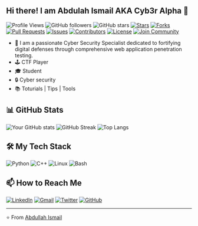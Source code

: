 ## Hi there! I am Abdulah Ismail AKA Cyb3r Alpha 👋

![Profile Views](https://komarev.com/ghpvc/?username=cyb3ralpha&color=red)
![GitHub followers](https://img.shields.io/github/followers/cyb3ralpha?label=Follow&style=social)
![GitHub stars](https://img.shields.io/github/stars/cyb3ralpha?style=social)
[![Stars](https://img.shields.io/github/stars/cyb3ralpha/cyb3ralpha?style=flat-square&logo=github)](https://github.com/YourUsername/YourRepository/stargazers)
[![Forks](https://img.shields.io/github/forks/cyb3ralpha/cyb3ralpha?style=flat-square&logo=github)](https://github.com/YourUsername/YourRepository/network)
[![Pull Requests](https://img.shields.io/github/issues-pr/cyb3ralpha/cyb3ralpha?style=flat-square&logo=github)](https://github.com/YourUsername/YourRepository/pulls)
[![Issues](https://img.shields.io/github/issues/cyb3ralpha/cyb3ralpha?style=flat-square&logo=github)](https://github.com/YourUsername/YourRepository/issues)
[![Contributors](https://img.shields.io/github/contributors/cyb3ralpha/cyb3ralpha?style=flat-square&logo=github)](https://github.com/cyb3ralpha/cy3ralpha/graphs/contributors)
[![License](https://img.shields.io/github/license/cyb3ralpha/cyb3ralpha?style=flat-square&logo=open-source-initiative)]()
[![Join Community](https://img.shields.io/badge/Join_Our_Community-blue?style=flat-square&logo=github)](https://github.com/cyb3ralpha/cyb3ralpha/community)


- 🌱 I am a passionate Cyber Security Specialist dedicated to fortifying digital defenses through comprehensive web application penetration testing.
- 🕹️ CTF Player
- 🎓 Student
- 🔒 Cyber security 
- 📚 Toturials | Tips | Tools

<!--## 🚀 Technologies I Use
![Python](https://img.shields.io/badge/Python-3670A0?style=for-the-badge&logo=python&logoColor=ffdd54)
![TensorFlow](https://img.shields.io/badge/TensorFlow-FF6F00?style=for-the-badge&logo=tensorflow&logoColor=white)
![Docker](https://img.shields.io/badge/Docker-2496ED?style=for-the-badge&logo=docker&logoColor=white)
-->
## 📊 GitHub Stats
![Your GitHub stats](https://github-readme-stats.vercel.app/api?username=cyb3ralpha&show_icons=true&theme=radical)
![GitHub Streak](https://github-readme-streak-stats.herokuapp.com/?user=YourUsername&theme=radical)
![Top Langs](https://github-readme-stats.vercel.app/api/top-langs/?username=cyb3ralpha&layout=compact&theme=radical)

<!-- ## 🚀 Top Projects
- [500-AI-ML-DL-CV-NLP-Projects](https://github.com/ashishpatel26/500-AI-Machine-learning-Deep-learning-Computer-vision-NLP-Projects-with-code): 500+ AI and ML projects with code.
- [LLM-Finetuning](https://github.com/ashishpatel26/LLM-Finetuning): Fine-tuning large language models with PEFT.
-->

## 🛠️ My Tech Stack
![Python](https://img.shields.io/badge/-Python-blue?style=flat-square&logo=python)
![C++](https://img.shields.io/badge/-C++-00599C?style=flat-square&logo=c%2B%2B)
![Linux](https://img.shields.io/badge/-Linux-red?style=flat-square&logo=linux&logoColor=white)
![Bash](https://img.shields.io/badge/-Bash_Scripting-lightgrey?style=flat-square&logo=gnu-bash)


## 📫 How to Reach Me

[![LinkedIn](https://img.shields.io/badge/LinkedIn-0077B5?style=for-the-badge&logo=linkedin&logoColor=white)](https://linkedin.com/in/abdullahismail)
[![Gmail](https://img.shields.io/badge/Gmail-D14836?style=for-the-badge&logo=gmail&logoColor=white)](mailto:ab5875176@gmail.com)
[![Twitter](https://img.shields.io/badge/Twitter-1DA1F2?style=for-the-badge&logo=twitter&logoColor=white)](https://twitter.com/cyb3ralpha)
[![GitHub](https://img.shields.io/badge/GitHub-100000?style=for-the-badge&logo=github&logoColor=white)](https://github.com/cyb3ralpha)

---
⭐️ From [Abdullah Ismail](https://github.com/cyb3ralpha)

<!-- - 👯 I’m looking to collaborate on ...
- 🤔 I’m looking for help with ...
- 💬 Ask me about ...
- 📫 How to reach me: ...
- 😄 Pronouns: ...
- ⚡ Fun fact: ...

-->
